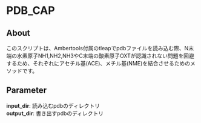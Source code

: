 # PDB_CAP
## About
このスクリプトは、Ambertools付属のtleapでpdbファイルを読み込む際、N末端の水素原子NH1,NH2,NH3やC末端の酸素原子OXTが認識されない問題を回避するため、それぞれにアセチル基(ACE)、メチル基(NME)を結合させるためのメソッドです。

## Parameter
**input_dir**: 読み込むpdbのディレクトリ <br>
**output_dir**: 書き出すpdbのディレクトリ
